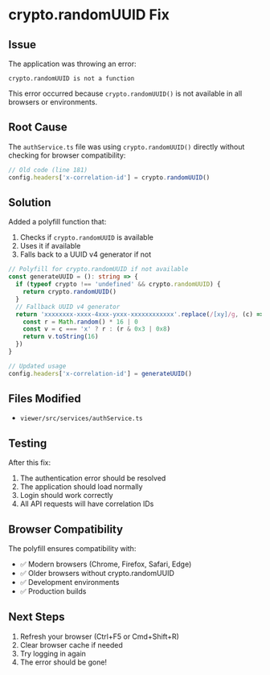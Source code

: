 # crypto.randomUUID Fix

## Issue
The application was throwing an error:
```
crypto.randomUUID is not a function
```

This error occurred because `crypto.randomUUID()` is not available in all browsers or environments.

## Root Cause
The `authService.ts` file was using `crypto.randomUUID()` directly without checking for browser compatibility:

```typescript
// Old code (line 181)
config.headers['x-correlation-id'] = crypto.randomUUID()
```

## Solution
Added a polyfill function that:
1. Checks if `crypto.randomUUID` is available
2. Uses it if available
3. Falls back to a UUID v4 generator if not

```typescript
// Polyfill for crypto.randomUUID if not available
const generateUUID = (): string => {
  if (typeof crypto !== 'undefined' && crypto.randomUUID) {
    return crypto.randomUUID()
  }
  // Fallback UUID v4 generator
  return 'xxxxxxxx-xxxx-4xxx-yxxx-xxxxxxxxxxxx'.replace(/[xy]/g, (c) => {
    const r = Math.random() * 16 | 0
    const v = c === 'x' ? r : (r & 0x3 | 0x8)
    return v.toString(16)
  })
}

// Updated usage
config.headers['x-correlation-id'] = generateUUID()
```

## Files Modified
- `viewer/src/services/authService.ts`

## Testing
After this fix:
1. The authentication error should be resolved
2. The application should load normally
3. Login should work correctly
4. All API requests will have correlation IDs

## Browser Compatibility
The polyfill ensures compatibility with:
- ✅ Modern browsers (Chrome, Firefox, Safari, Edge)
- ✅ Older browsers without crypto.randomUUID
- ✅ Development environments
- ✅ Production builds

## Next Steps
1. Refresh your browser (Ctrl+F5 or Cmd+Shift+R)
2. Clear browser cache if needed
3. Try logging in again
4. The error should be gone!
